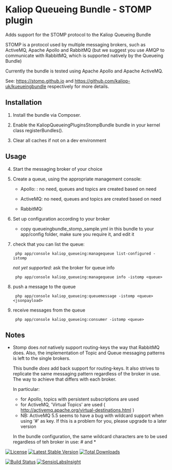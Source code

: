 # Kaliop Queueing Bundle - STOMP plugin

Adds support for the STOMP protocol to the Kaliop Queueing Bundle

STOMP is a protocol used by multiple messaging brokers, such as ActiveMQ, Apache Apollo and RabbitMQ (but we suggest you
use AMQP to communicate with RabbitMQ, which is supported natively by the Queueing Bundle)

Currently the bundle is tested using Apache Apollo and Apache ActiveMQ.

See: https://stomp.github.io and https://github.com/kaliop-uk/kueueingbundle respectively for more details.


## Installation

1. Install the bundle via Composer.

2. Enable the KaliopQueueingPluginsStompBundle bundle in your kernel class registerBundles().

3. Clear all caches if not on a dev environment


## Usage

4. Start the messaging broker of your choice

5. Create a queue, using the appropriate management console:

    * Apollo: : no need, queues and topics are created based on need

    * ActiveMQ: no need, queues and topics are created based on need

    * RabbitMQ:

6. Set up configuration according to your broker

    - copy queueingbundle_stomp_sample.yml in this bundle to your app/config folder, make sure you require it, and edit it

7. check that you can list the queue:

        php app/console kaliop_queueing:managequeue list-configured -istomp

   *not yet supported:* ask the broker for queue info

        php app/console kaliop_queueing:managequeue info -istomp <queue>

8. push a message to the queue

        php app/console kaliop_queueing:queuemessage -istomp <queue> <jsonpayload>

9. receive messages from the queue

        php app/console kaliop_queueing:consumer -istomp <queue>


## Notes

* Stomp does *not* natively support routing-keys the way that RabbitMQ does.
    Also, the implementation of Topic and Queue messaging patterns is left to the single brokers.

    This bundle *does* add back support for routing-keys. It also strives to replicate the same messaging pattern
    regardless of the broker in use. The way to achieve that differs with each broker.

    In particular:

    - for Apollo, topics with persistent subscriptions are used
    - for ActiveMQ, 'Virtual Topics' are used ( http://activemq.apache.org/virtual-destinations.html )
    - NB: ActiveMQ 5.5 seems to have a bug with wildcard support when using '#' as key. If this is a problem for you, please
      upgrade to a later version

    In the bundle configuration, the same wildcard characters are to be used regardless of teh broker in use: # and *

[![License](https://poser.pugx.org/kaliop/queueingbundle-stomp/license)](https://packagist.org/packages/kaliop/queueingbundle-stomp)
[![Latest Stable Version](https://poser.pugx.org/kaliop/queueingbundle-stomp/v/stable)](https://packagist.org/packages/kaliop/queueingbundle-stomp)
[![Total Downloads](https://poser.pugx.org/kaliop/queueingbundle-stomp/downloads)](https://packagist.org/packages/kaliop/queueingbundle-stomp)

[![Build Status](https://travis-ci.org/kaliop-uk/queueingbundle-stomp.svg?branch=master)](https://travis-ci.org/kaliop-uk/queueingbundle-stomp)
[![SensioLabsInsight](https://insight.sensiolabs.com/projects/56f99664-6264-42ab-b602-b4c26083ff25/mini.png)](https://insight.sensiolabs.com/projects/56f99664-6264-42ab-b602-b4c26083ff25)
